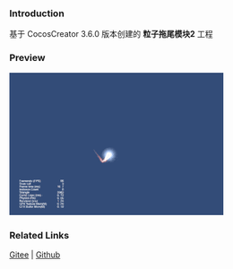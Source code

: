 ### Introduction

基于 CocosCreator 3.6.0 版本创建的 **粒子拖尾模块2** 工程

### Preview
![image](../../../gif/202203/2022030533.gif)

### Related Links
[Gitee](https://gitee.com/mirrors_cocos-creator/test-cases-3d/blob/v3.0/assets/cases/particle) | [Github](https://github.com/cocos-creator/test-cases-3d/blob/v3.0/assets/cases/particle)